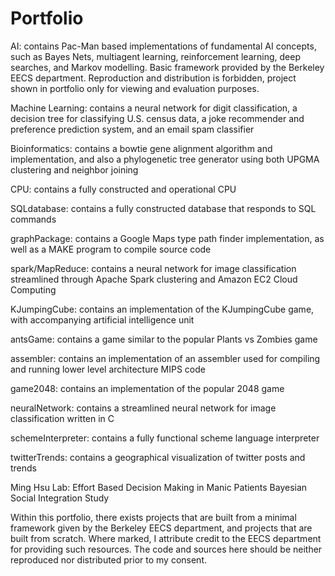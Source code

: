 # Portfolio

AI:
	contains Pac-Man based implementations of fundamental AI concepts, such as Bayes Nets, multiagent learning, reinforcement learning, deep searches, and Markov modelling. Basic framework provided by the Berkeley EECS department. Reproduction and distribution is forbidden, project shown in portfolio only for viewing and evaluation purposes.  

Machine Learning:
	contains a neural network for digit classification, a decision tree for classifying U.S. census data, a joke recommender and preference prediction system, and an email spam classifier
	
Bioinformatics: 
	contains a bowtie gene alignment algorithm and implementation, and also a phylogenetic tree generator using both UPGMA clustering and neighbor joining

CPU:
	contains a fully constructed and operational CPU

SQLdatabase:
	contains a fully constructed database that responds to SQL commands

graphPackage:
	contains a Google Maps type path finder implementation, as well as a MAKE program to compile source code

spark/MapReduce:
	contains a neural network for image classification streamlined through Apache Spark clustering and Amazon EC2 Cloud Computing

KJumpingCube:
	contains an implementation of the KJumpingCube game, with accompanying artificial intelligence unit

antsGame:
	contains a game similar to the popular Plants vs Zombies game

assembler:
	contains an implementation of an assembler used for compiling and running lower level architecture MIPS code

game2048:
	contains an implementation of the popular 2048 game

neuralNetwork:
	contains a streamlined neural network for image classification written in C

schemeInterpreter:
	contains a fully functional scheme language interpreter

twitterTrends:
	contains a geographical visualization of twitter posts and trends

Ming Hsu Lab: 
	Effort Based Decision Making in Manic Patients
	Bayesian Social Integration Study 

Within this portfolio, there exists projects that are built from a minimal framework given by the Berkeley EECS department, and projects that are built from scratch. Where marked, I attribute credit to the EECS department for providing such resources. The code and sources here should be neither reproduced nor distributed prior to my consent. 
